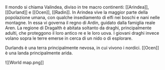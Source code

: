 Il mondo si chiama Valindea, diviso in tre macro continenti: [[Arindea]], [[Durland]] e [[Ocen]], [[Radin]]. 
In Arindea vive la maggior parte della popolazione umana, con qualche insediamento di elfi nei boschi e nani nelle montagne. In essa vi governa il regno di Ardin, guidato dalla famiglia reale Aren.
La regione di Dragalth è abitata soltanto da draghi, principalmente adulti, che proteggono il loro antico re e le loro uova. I giovani draghi invece volano sopra le terre emerse in cerca di un nido o di esplorare.

Durlands è una terra principalmente nevosa, in cui vivono i nordici.
[[Ocen]] è una landa principalmente arida.

![[World map.png]]
